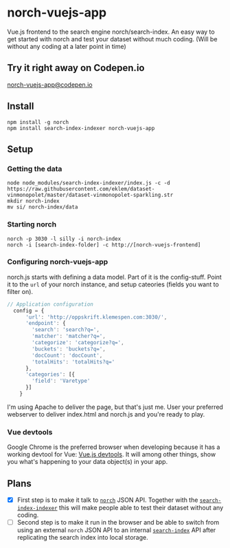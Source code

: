 # norch-vuejs-app
Vue.js frontend to the search engine norch/search-index. An easy way to get started with norch and test your dataset without much coding. (Will be without any coding at a later point in time)

## Try it right away on Codepen.io
[norch-vuejs-app@codepen.io](http://codepen.io/eklem/pen/YNyrMo)

## Install
```console
npm install -g norch
npm install search-index-indexer norch-vuejs-app
```

## Setup

### Getting the data
```console
node node_modules/search-index-indexer/index.js -c -d https://raw.githubusercontent.com/eklem/dataset-vinmonopolet/master/dataset-vinmonopolet-sparkling.str
mkdir norch-index
mv si/ norch-index/data
```

### Starting norch
```console
norch -p 3030 -l silly -i norch-index
norch -i [search-index-folder] -c http://[norch-vuejs-frontend]
```

### Configuring norch-vuejs-app
norch.js starts with defining a data model. Part of it is the config-stuff. Point it to the `url` of your norch instance, and setup cateories (fields you want to filter on).
```javascript
// Application configuration
  config = {
      'url': 'http://oppskrift.klemespen.com:3030/',
      'endpoint': {
        'search': 'search?q=',
        'matcher': 'matcher?q=',
        'categorize': 'categorize?q=',
        'buckets': 'buckets?q=',
        'docCount': 'docCount',
        'totalHits': 'totalHits?q='
      },
      'categories': [{
        'field': 'Varetype'
      }]
    }
```

I'm using Apache to deliver the page, but that's just me. User your preferred webserver to deliver index.html and norch.js and you're ready to play.

### Vue devtools
Google Chrome is the preferred browser when developing because it has a working devtool for Vue: [Vue.js devtools](https://chrome.google.com/webstore/detail/vuejs-devtools/nhdogjmejiglipccpnnnanhbledajbpd). It will among other things, show you what's happening to your data object(s) in your app.

## Plans
* [x] First step is to make it talk to [`norch`](https://github.com/fergiemcdowall/norch) JSON API. Together with the [`search-index-indexer`](https://github.com/eklem/search-index-indexer) this will make people able to test their dataset without any coding.
* [ ] Second step is to make it run in the browser and be able to switch from using an external `norch` JSON API to an internal [`search-index`](https://github.com/fergiemcdowall/search-index) API after replicating the search index into local storage.
